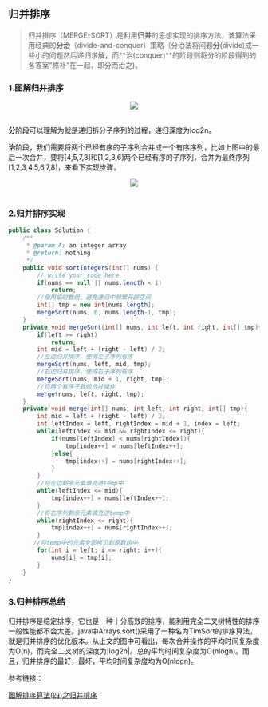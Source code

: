 ## 归并排序

> 归并排序（MERGE-SORT）是利用**归并**的思想实现的排序方法，该算法采用经典的**分治**（divide-and-conquer）策略（分治法将问题**分**(divide)成一些小的问题然后递归求解，而**治(conquer)**的阶段则将分的阶段得到的各答案"修补"在一起，即分而治之)。

### 1.图解归并排序


<div align="center"> <img src="https://user-images.githubusercontent.com/30204737/120921905-c0934c80-c6f8-11eb-8bc9-103c54a58143.png" > </div><br>

**分**阶段可以理解为就是递归拆分子序列的过程，递归深度为log2n。

**治**阶段，我们需要将两个已经有序的子序列合并成一个有序序列，比如上图中的最后一次合并，要将[4,5,7,8]和[1,2,3,6]两个已经有序的子序列，合并为最终序列[1,2,3,4,5,6,7,8]，来看下实现步骤。

<div align="center"> <img src="https://user-images.githubusercontent.com/30204737/120921946-ee789100-c6f8-11eb-99fb-4b649bba84cc.png" > </div><br>


### 2.归并排序实现

```java
public class Solution {
    /**
     * @param A: an integer array
     * @return: nothing
     */
    public void sortIntegers(int[] nums) {
        // write your code here
        if(nums == null || nums.length < 1)
            return;
        //使用临时数组，避免递归中频繁开辟空间
        int[] tmp = new int[nums.length];
        mergeSort(nums, 0, nums.length-1, tmp);
    }
    private void mergeSort(int[] nums, int left, int right, int[] tmp){
        if(left >= right)
            return;
        int mid = left + (right - left) / 2;
        //左边归并排序，使得左子序列有序
        mergeSort(nums, left, mid, tmp);
        //右边归并排序，使得右子序列有序
        mergeSort(nums, mid + 1, right, tmp);
        //将两个有序子数组合并操作
        merge(nums, left, right, tmp);
    }
    private void merge(int[] nums, int left, int right, int[] tmp){
        int mid = left + (right - left) / 2;
        int leftIndex = left, rightIndex = mid + 1, index = left;
        while(leftIndex <= mid && rightIndex <= right){
            if(nums[leftIndex] < nums[rightIndex]){
                tmp[index++] = nums[leftIndex++];
            }else{
                tmp[index++] = nums[rightIndex++];
            }
        }
        //将左边剩余元素填充进temp中
        while(leftIndex <= mid){
            tmp[index++] = nums[leftIndex++];
        }
        //将右序列剩余元素填充进temp中
        while(rightIndex <= right){
            tmp[index++] = nums[rightIndex++];
        }
	   //将temp中的元素全部拷贝到原数组中
        for(int i = left; i <= right; i++){
            nums[i] = tmp[i];
        }
    } 
}
```

### 3.归并排序总结

归并排序是稳定排序，它也是一种十分高效的排序，能利用完全二叉树特性的排序一般性能都不会太差。java中Arrays.sort()采用了一种名为TimSort的排序算法，就是归并排序的优化版本。从上文的图中可看出，每次合并操作的平均时间复杂度为O(n)，而完全二叉树的深度为|log2n|。总的平均时间复杂度为O(nlogn)。而且，归并排序的最好，最坏，平均时间复杂度均为O(nlogn)。

参考链接：

[图解排序算法(四)之归并排序](https://www.cnblogs.com/chengxiao/p/6194356.html)
